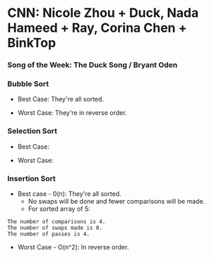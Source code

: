 # CNN: Nicole Zhou + Duck, Nada Hameed + Ray, Corina Chen + BinkTop
### Song of the Week: The Duck Song / Bryant Oden

### Bubble Sort
* Best Case: They're all sorted.

* Worst Case: They're in reverse order.


### Selection Sort
* Best Case:

* Worst Case:

### Insertion Sort
* Best case - 0(n): They're all sorted.
  * No swaps will be done and fewer comparisons will be made.
  * For sorted array of 5:
```
The number of comparisons is 4.
The number of swaps made is 0.
The number of passes is 4.
```
* Worst Case - O(n^2): In reverse order.
